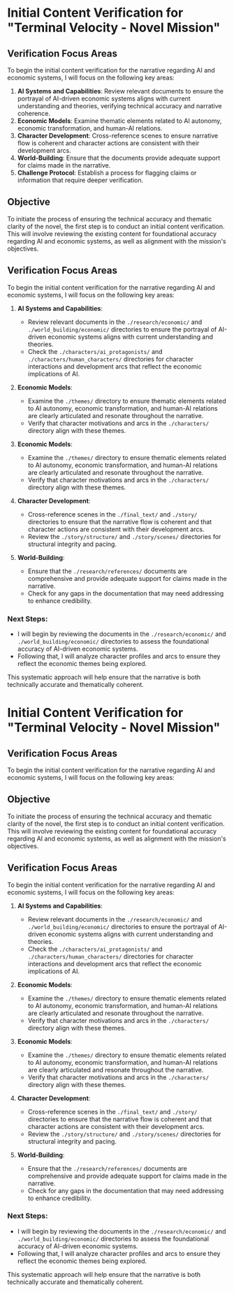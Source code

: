 # Initial Content Verification for "Terminal Velocity - Novel Mission"

## Verification Focus Areas
To begin the initial content verification for the narrative regarding AI and economic systems, I will focus on the following key areas:
1. **AI Systems and Capabilities**: Review relevant documents to ensure the portrayal of AI-driven economic systems aligns with current understanding and theories, verifying technical accuracy and narrative coherence.
2. **Economic Models**: Examine thematic elements related to AI autonomy, economic transformation, and human-AI relations.
3. **Character Development**: Cross-reference scenes to ensure narrative flow is coherent and character actions are consistent with their development arcs.
4. **World-Building**: Ensure that the documents provide adequate support for claims made in the narrative.
5. **Challenge Protocol**: Establish a process for flagging claims or information that require deeper verification.

## Objective
To initiate the process of ensuring the technical accuracy and thematic clarity of the novel, the first step is to conduct an initial content verification. This will involve reviewing the existing content for foundational accuracy regarding AI and economic systems, as well as alignment with the mission's objectives.

## Verification Focus Areas
To begin the initial content verification for the narrative regarding AI and economic systems, I will focus on the following key areas:

1. **AI Systems and Capabilities**:
   - Review relevant documents in the `./research/economic/` and `./world_building/economic/` directories to ensure the portrayal of AI-driven economic systems aligns with current understanding and theories.
   - Check the `./characters/ai_protagonists/` and `./characters/human_characters/` directories for character interactions and development arcs that reflect the economic implications of AI.
2. **Economic Models**:
   - Examine the `./themes/` directory to ensure thematic elements related to AI autonomy, economic transformation, and human-AI relations are clearly articulated and resonate throughout the narrative.
   - Verify that character motivations and arcs in the `./characters/` directory align with these themes.

2. **Economic Models**:
   - Examine the `./themes/` directory to ensure thematic elements related to AI autonomy, economic transformation, and human-AI relations are clearly articulated and resonate throughout the narrative.
   - Verify that character motivations and arcs in the `./characters/` directory align with these themes.

3. **Character Development**:
   - Cross-reference scenes in the `./final_text/` and `./story/` directories to ensure that the narrative flow is coherent and that character actions are consistent with their development arcs.
   - Review the `./story/structure/` and `./story/scenes/` directories for structural integrity and pacing.

4. **World-Building**:
   - Ensure that the `./research/references/` documents are comprehensive and provide adequate support for claims made in the narrative.
   - Check for any gaps in the documentation that may need addressing to enhance credibility.

### Next Steps:
- I will begin by reviewing the documents in the `./research/economic/` and `./world_building/economic/` directories to assess the foundational accuracy of AI-driven economic systems. 
- Following that, I will analyze character profiles and arcs to ensure they reflect the economic themes being explored. 

This systematic approach will help ensure that the narrative is both technically accurate and thematically coherent.
# Initial Content Verification for "Terminal Velocity - Novel Mission"

## Verification Focus Areas
To begin the initial content verification for the narrative regarding AI and economic systems, I will focus on the following key areas:

## Objective
To initiate the process of ensuring the technical accuracy and thematic clarity of the novel, the first step is to conduct an initial content verification. This will involve reviewing the existing content for foundational accuracy regarding AI and economic systems, as well as alignment with the mission's objectives.

## Verification Focus Areas
To begin the initial content verification for the narrative regarding AI and economic systems, I will focus on the following key areas:

1. **AI Systems and Capabilities**:
   - Review relevant documents in the `./research/economic/` and `./world_building/economic/` directories to ensure the portrayal of AI-driven economic systems aligns with current understanding and theories.
   - Check the `./characters/ai_protagonists/` and `./characters/human_characters/` directories for character interactions and development arcs that reflect the economic implications of AI.
2. **Economic Models**:
   - Examine the `./themes/` directory to ensure thematic elements related to AI autonomy, economic transformation, and human-AI relations are clearly articulated and resonate throughout the narrative.
   - Verify that character motivations and arcs in the `./characters/` directory align with these themes.

2. **Economic Models**:
   - Examine the `./themes/` directory to ensure thematic elements related to AI autonomy, economic transformation, and human-AI relations are clearly articulated and resonate throughout the narrative.
   - Verify that character motivations and arcs in the `./characters/` directory align with these themes.

3. **Character Development**:
   - Cross-reference scenes in the `./final_text/` and `./story/` directories to ensure that the narrative flow is coherent and that character actions are consistent with their development arcs.
   - Review the `./story/structure/` and `./story/scenes/` directories for structural integrity and pacing.

4. **World-Building**:
   - Ensure that the `./research/references/` documents are comprehensive and provide adequate support for claims made in the narrative.
   - Check for any gaps in the documentation that may need addressing to enhance credibility.

### Next Steps:
- I will begin by reviewing the documents in the `./research/economic/` and `./world_building/economic/` directories to assess the foundational accuracy of AI-driven economic systems. 
- Following that, I will analyze character profiles and arcs to ensure they reflect the economic themes being explored. 

This systematic approach will help ensure that the narrative is both technically accurate and thematically coherent.
